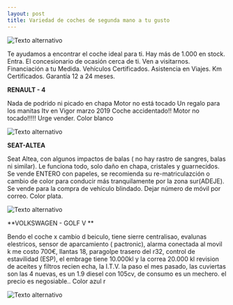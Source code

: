 ```yaml
---
layout: post
title: Variedad de coches de segunda mano a tu gusto
---
```

![Texto alternativo](http://3.bp.blogspot.com/-pBKIbuPDadY/UfubG12HQbI/AAAAAAAACNo/HlDmVoNIHyA/s1600/logo.segundamano.jpg)

Te ayudamos a encontrar el coche ideal para ti. Hay más de 1.000 en stock. Entra. El concesionario de ocasión cerca de ti. Ven a visitarnos. Financiación a tu Medida. Vehículos Certificados. Asistencia en Viajes. Km Certificados. Garantía 12 a 24 meses.

**RENAULT - 4**



Nada de podrido ni picado en chapa Motor no está tocado Un regalo para los manitas Itv en Vigor marzo 2019 Coche accidentado!! Motor no tocado!!!!! Urge vender. Color blanco

![Texto alternativo](http://www.jujuyalmomento.com/upload/img/renola-abandonada_5414.jpg)

**SEAT-ALTEA**



Seat Altea, con algunos impactos de balas ( no hay rastro de sangres, balas ni similar). Le funciona todo, solo daño en chapa, cristales y guarnecidos. Se vende ENTERO con papeles, se recomienda su re-matriculazción o cambio de color para conducir más tranquilamente por la zona sur(ADEJE). Se vende para la compra de vehículo blindado. Dejar número de móvil por correo. Color plata.

![Texto alternativo](https://i1.wp.com/www.elmira.es/wp-content/uploads/2018/04/Tiroteo-Coche-impactos-de-bala-Jerez-2.jpg?fit=811%2C426&ssl=1)

**VOLKSWAGEN - GOLF V **



Bendo el coche x cambio d beiculo, tiene sierre centralisao, evalunas elestricos, sensor de aparcamiento ( pactronic), alarma conectada al movil k me costo 700€, llantas 18, paragolpe trasero del r32, control de estavilidad (ESP), el embrage tiene 10.000kl y la correa 20.000 kl revision de aceites y filtros recien echa, la I.T.V. la paso el mes pasado, las cuviertas son las 4 nuevas, es un 1.9 diesel con 105cv, de consumo es un mechero. el precio es negosiable.. Color azul r

![Texto alternativo](https://www.autopista.es/media/cache/original/upload/images/imagegallery/imagegallery-46872-578620d2381cc.jpg)
